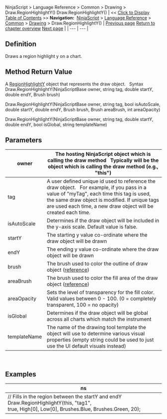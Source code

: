 ﻿
NinjaScript > Language Reference > Common > Drawing > Draw.RegionHighlightY()
Draw.RegionHighlightY()
| << [Click to Display Table of Contents](draw_regionhighlighty.md) >> **Navigation:**     [NinjaScript](ninjascript-1.md) > [Language Reference](language_reference_wip-1.md) > [Common](common-1.md) > [Drawing](drawing-1.md) > Draw.RegionHighlightY() | [Previous page](regionhighlightx-1.md) [Return to chapter overview](drawing-1.md) [Next page](regionhighlighty-1.md) |
| --- | --- |
## Definition
Draws a region highlight y on a chart.
 
## Method Return Value
A [RegionHighlightY](regionhighlighty-1.md) object that represents the draw object.
 
Syntax
Draw.RegionHighlightY(NinjaScriptBase owner, string tag, double startY, double endY, Brush brush)  

Draw.RegionHighlightY(NinjaScriptBase owner, string tag, bool isAutoScale, double startY, double endY, Brush brush, Brush areaBrush, int areaOpacity)  

Draw.RegionHighlightY(NinjaScriptBase owner, string tag, double startY, double endY, bool isGlobal, string templateName)
 
## Parameters
| owner | The hosting NinjaScript object which is calling the draw method   Typically will be the object which is calling the draw method (e.g., "this") |
| --- | --- |
| tag | A user defined unique id used to reference the draw object.    For example, if you pass in a value of "myTag", each time this tag is used, the same draw object is modified. If unique tags are used each time, a new draw object will be created each time. |
| isAutoScale | Determines if the draw object will be included in the y-axis scale. Default value is false. |
| startY | The starting y value co-ordinate where the draw object will be drawn |
| endY | The ending y value co-ordinate where the draw object will be drawn |
| brush | The brush used to color the outline of draw object ([reference](https://msdn.microsoft.com/en-us/library/system.windows.media.brushes%28v=vs.110%29.aspx)) |
| areaBrush | The brush used to color the fill area of the draw object ([reference](https://msdn.microsoft.com/en-us/library/system.windows.media.brushes%28v=vs.110%29.aspx)) |
| areaOpacity | Sets the level of transparency for the fill color. Valid values between 0 - 100. (0 = completely transparent, 100 = no opacity) |
| isGlobal | Determines if the draw object will be global across all charts which match the instrument |
| templateName | The name of the drawing tool template the object will use to determine various visual properties (empty string could be used to just use the UI default visuals instead) |
 
## 
## Examples
| ns |
| --- |
| // Fills in the region between the startY and endY Draw.RegionHighlightY(this, "tag1", true, High[0], Low[0], Brushes.Blue, Brushes.Green, 20); |

